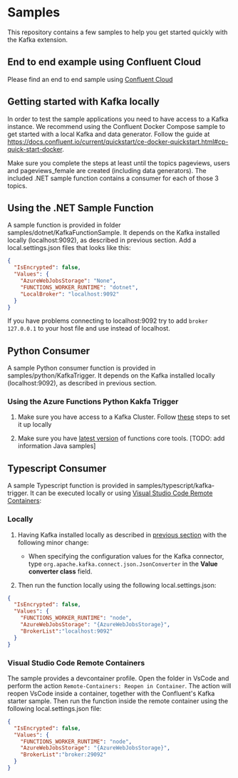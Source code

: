 # Samples

This repository contains a few samples to help you get started quickly with the Kafka extension.

## End to end example using Confluent Cloud
Please find an end to end sample using [Confluent Cloud](https://docs.microsoft.com/en-us/samples/azure/azure-functions-kafka-extension-sample-confluent/azure-functions-kafka-extension-sample-using-confluent-cloud/)

## Getting started with Kafka locally

In order to test the sample applications you need to have access to a Kafka instance. We recommend using the Confluent Docker Compose sample to get started with a local Kafka and data generator.
Follow the guide at https://docs.confluent.io/current/quickstart/ce-docker-quickstart.html#cp-quick-start-docker.

Make sure you complete the steps at least until the topics pageviews, users and pageviews_female are created (including data generators). The included .NET sample function contains a consumer for each of those 3 topics.

## Using the .NET Sample Function

A sample function is provided in folder samples/dotnet/KafkaFunctionSample. It depends on the Kafka installed locally (localhost:9092), as described in previous section. Add a local.settings.json files that looks like this:

```json
{
  "IsEncrypted": false,
  "Values": {
    "AzureWebJobsStorage": "None",
    "FUNCTIONS_WORKER_RUNTIME": "dotnet",
    "LocalBroker": "localhost:9092"
  }
}
```

If you have problems connecting to localhost:9092 try to add `broker    127.0.0.1` to your host file and use instead of localhost.

## Python Consumer

A sample Python consumer function is provided in samples/python/KafkaTrigger. It depends on the Kafka installed locally (localhost:9092), as described in previous section.

### Using the Azure Functions Python Kakfa Trigger

1. Make sure you have access to a Kafka Cluster. Follow [these](https://medium.com/@tsuyoshiushio/local-kafka-cluster-on-kubernetes-on-your-pc-in-5-minutes-651a2ff4dcde) steps to set it up locally

2. Make sure you have [latest version](https://docs.microsoft.com/en-us/azure/azure-functions/functions-run-local) of functions core tools.
[TODO: add information Java samples]

## Typescript Consumer

A sample Typescript function is provided in samples/typescript/kafka-trigger. It can be executed locally or using [Visual Studio Code Remote Containers](https://code.visualstudio.com/docs/remote/remote-overview):

### Locally

1.  Having Kafka installed locally as described in [previous section](#Getting-started-with-Kafka-locally) with the following minor change:
    - When specifying the configuration values for the Kafka connector, type `org.apache.kafka.connect.json.JsonConverter` in the **Value converter class** field.
  
2.  Then run the function locally using the following local.settings.json:

```json
{
  "IsEncrypted": false,
  "Values": {
    "FUNCTIONS_WORKER_RUNTIME": "node",
    "AzureWebJobsStorage": "{AzureWebJobsStorage}",
    "BrokerList":"localhost:9092"
  }
}
```

### Visual Studio Code Remote Containers

The sample provides a devcontainer profile. Open the folder in VsCode and perform the action `Remote-Containers: Reopen in Container`. The action will reopen VsCode inside a container,  together with the Confluent's Kafka starter sample. Then run the function inside the remote container using the following local.settings.json file:

```json
{
  "IsEncrypted": false,
  "Values": {
    "FUNCTIONS_WORKER_RUNTIME": "node",
    "AzureWebJobsStorage": "{AzureWebJobsStorage}",
    "BrokerList":"broker:29092"
  }
}
```
